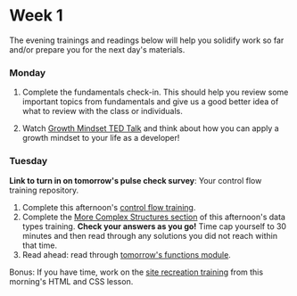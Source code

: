 # Week 1

The evening trainings and readings below will help you solidify work so far and/or prepare you for the next day's materials.

### Monday

1. Complete the fundamentals check-in. This should help you review some important topics from fundamentals and give us a good better idea of what to review with the class or individuals.

1. Watch [Growth Mindset TED Talk](https://www.youtube.com/watch?v=pN34FNbOKXc) and think about how you can apply a growth mindset to your life as a developer!



### Tuesday
**Link to turn in on tomorrow's pulse check survey**: Your control flow training repository.

1. Complete this afternoon's [control flow training](https://github.com/sf-wdi-34/js-control-flow-training/).
2. Complete the [More Complex Structures section](https://github.com/sf-wdi-34/js-data-types-training#more-complex-structures) of this afternoon's data types training. **Check your answers as you go!** Time cap yourself to 30 minutes and then read through any solutions you did not reach within that time.
2. Read ahead: read through [tomorrow's functions module](https://github.com/sf-wdi-34/js-functions).

Bonus: If you have time, work on the [site recreation training](https://github.com/sf-wdi-34/site-recreation) from this morning's HTML and CSS lesson.


<!--

### Wednesday
Link to turn in on tomorrow's pulse check survey:

### Thursday
Link to turn in on tomorrow's pulse check survey:

### Weekend
Link to turn in on tomorrow's pulse check survey:

-->
